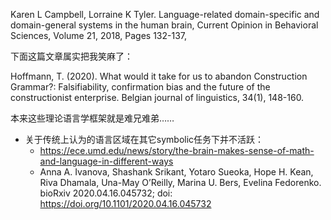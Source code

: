 Karen L Campbell, Lorraine K Tyler. Language-related domain-specific and domain-general systems in the human brain, Current Opinion in Behavioral Sciences, Volume 21, 2018, Pages 132-137,

下面这篇文章属实把我笑麻了：

Hoffmann, T. (2020). What would it take for us to abandon Construction Grammar?: Falsifiability, confirmation bias and the future of the constructionist enterprise. Belgian journal of linguistics, 34(1), 148-160.

本来这些理论语言学框架就是难兄难弟……

- 关于传统上认为的语言区域在其它symbolic任务下并不活跃：
  - https://ece.umd.edu/news/story/the-brain-makes-sense-of-math-and-language-in-different-ways
  -  Anna A. Ivanova, Shashank Srikant, Yotaro Sueoka, Hope H. Kean, Riva Dhamala, Una-May O’Reilly, Marina U. Bers, Evelina Fedorenko. bioRxiv 2020.04.16.045732; doi: https://doi.org/10.1101/2020.04.16.045732